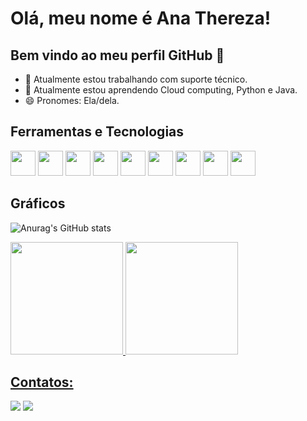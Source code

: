 # Olá, meu nome é Ana Thereza! 
## Bem vindo ao meu perfil GitHub 👋

- 🔭 Atualmente estou trabalhando com suporte técnico.
- 🌱 Atualmente estou aprendendo Cloud computing, Python e Java.
- 😄 Pronomes: Ela/dela.


## Ferramentas e Tecnologias

<img loading="lazy" src="https://cdn.jsdelivr.net/gh/devicons/devicon/icons/git/git-original.svg"  width="40" height="40"/> <img loading="lazy" src="https://cdn.jsdelivr.net/gh/devicons/devicon@latest/icons/mysql/mysql-original.svg"  width="40" height="40"/> <img loading="lazy" src="https://cdn.jsdelivr.net/gh/devicons/devicon@latest/icons/php/php-original.svg" width="40" height="40"/> <img loading="lazy" src="https://cdn.jsdelivr.net/gh/devicons/devicon@latest/icons/python/python-original.svg" width="40" height="40"/> <img loading="lazy" src="https://cdn.jsdelivr.net/gh/devicons/devicon@latest/icons/java/java-original.svg" width="40" height="40"/> <img loading="lazy" src="https://cdn.jsdelivr.net/gh/devicons/devicon@latest/icons/javascript/javascript-original.svg" width="40" height="40"/> <img loading="lazy" src="https://cdn.jsdelivr.net/gh/devicons/devicon@latest/icons/csharp/csharp-original.svg"  width="40" height="40"/> <img loading="lazy" src="https://cdn.jsdelivr.net/gh/devicons/devicon@latest/icons/css3/css3-original.svg" width="40" height="40"/> <img loading="lazy" src="https://cdn.jsdelivr.net/gh/devicons/devicon@latest/icons/html5/html5-original.svg" width="40" height="40"/>

## Gráficos
![Anurag's GitHub stats](https://github-readme-stats.vercel.app/api?username=AnaTherezaMotta&show_icons=true&theme=dracula)
<div>
<a href="https://github.com/AnaTherezaMotta">
<img loading="lazy" height="180em" src="https://github-readme-stats.vercel.app/api/top-langs/?username=AnaTherezaMotta&layout=compact&langs_count=7&theme=dracula"/>
<img loading="lazy" height="180em" src="https://github-readme-stats.vercel.app/api?username=AnaTherezaMotta&show_icons=true&theme=dracula&include_all_commits=true&count_private=true"/>
</div>


## Contatos:

<div>
<a href = "mailto:contato@mottaanathereza@gmail.com"><img loading="lazy" src="https://img.shields.io/badge/Gmail-D14836?style=for-the-badge&logo=gmail&logoColor=white" target="_blank"></a>
<a href="https://www.linkedin.com/in/ana-thereza-oliveira-vasconcellos-motta-9b2585197" target="_blank"><img loading="lazy" src="https://img.shields.io/badge/-LinkedIn-%230077B5?style=for-the-badge&logo=linkedin&logoColor=white" target="_blank"></a>   
</div>
